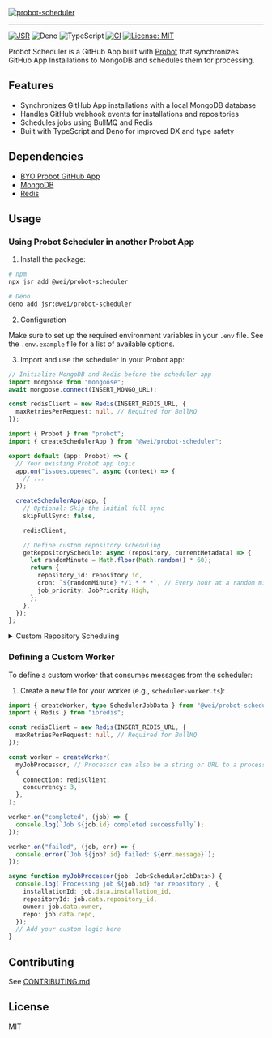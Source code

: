 [![probot-scheduler][social-image]][social-image-url]

---

[![JSR][jsr-badge]][jsr-url] ![Deno][deno-badge] ![TypeScript][typescript-badge]
[![CI][ci-badge]][ci-url] [![License: MIT][license-badge]][license-url]

Probot Scheduler is a GitHub App built with [Probot](https://probot.github.io/)
that synchronizes GitHub App Installations to MongoDB and schedules them for
processing.

## Features

- Synchronizes GitHub App installations with a local MongoDB database
- Handles GitHub webhook events for installations and repositories
- Schedules jobs using BullMQ and Redis
- Built with TypeScript and Deno for improved DX and type safety

## Dependencies

- [BYO Probot GitHub App](https://probot.github.io/docs/development/)
- [MongoDB](https://www.mongodb.com/)
- [Redis](https://redis.io/)

## Usage

### Using Probot Scheduler in another Probot App

1. Install the package:

```sh
# npm
npx jsr add @wei/probot-scheduler

# Deno
deno add jsr:@wei/probot-scheduler
```

2. Configuration

Make sure to set up the required environment variables in your `.env` file. See
the `.env.example` file for a list of available options.

3. Import and use the scheduler in your Probot app:

```typescript
// Initialize MongoDB and Redis before the scheduler app
import mongoose from "mongoose";
await mongoose.connect(INSERT_MONGO_URL);

const redisClient = new Redis(INSERT_REDIS_URL, {
  maxRetriesPerRequest: null, // Required for BullMQ
});
```

```typescript
import { Probot } from "probot";
import { createSchedulerApp } from "@wei/probot-scheduler";

export default (app: Probot) => {
  // Your existing Probot app logic
  app.on("issues.opened", async (context) => {
    // ...
  });

  createSchedulerApp(app, {
    // Optional: Skip the initial full sync
    skipFullSync: false,

    redisClient,

    // Define custom repository scheduling
    getRepositorySchedule: async (repository, currentMetadata) => {
      let randomMinute = Math.floor(Math.random() * 60);
      return {
        repository_id: repository.id,
        cron: `${randomMinute} */1 * * *`, // Every hour at a random minute
        job_priority: JobPriority.High,
      };
    },
  });
};
```

<details>
<summary>Custom Repository Scheduling</summary>

You can define custom scheduling for each repository by providing a
`getRepositorySchedule` function when creating the scheduler app. This function
allows you to set custom cron schedules and job priorities for each repository.

#### SchedulerAppOptions

When initializing the scheduler app, you can pass an options object of type
`SchedulerAppOptions`:

```typescript
interface SchedulerAppOptions {
  skipFullSync?: boolean;
  redisClient?: Redis;
  getRepositorySchedule?: (
    repository: RepositorySchemaType,
    currentMetadata?: RepositoryMetadataSchemaType,
  ) => Promise<RepositoryMetadataSchemaType>;
}
```

- `skipFullSync`: (optional) If set to `true`, the initial full sync of all
  installations will be skipped.
- `redisClient`: (optional) A Redis client instance. If not provided, a new
  Redis client will be created using the `REDIS_URL` environment variable.
- `getRepositorySchedule`: (optional) A function that determines the schedule
  for each repository.

#### getRepositorySchedule Function

The `getRepositorySchedule` function is called for each repository and should
return a `RepositoryMetadataSchemaType` object:

```typescript
interface RepositoryMetadataSchemaType {
  repository_id: number;
  cron: string;
  job_priority: JobPriority;
}

enum JobPriority {
  Low = 20,
  Normal = 10,
  High = 5,
}
```

This function receives two parameters:

1. `repository`: The current repository information.
2. `currentMetadata`: The existing metadata for the repository (if any).

It should return a Promise that resolves to a `RepositoryMetadataSchemaType`
object containing:

- `repository_id`: The ID of the repository.
- `cron`: A cron expression for scheduling the repository.
- `job_priority`: The priority of the job (use `JobPriority` enum).

#### Example Usage

Here's an example of how to use the scheduler with custom options:

```typescript
createSchedulerApp(app, {
  // Optional: Skip the initial full sync
  skipFullSync: false,

  // Define custom repository scheduling
  getRepositorySchedule: async (repository, currentMetadata) => {
    // Your custom logic to determine the schedule
    let randomMinute = Math.floor(Math.random() * 60);
    let cron = `${randomMinute} */1 * * *`; // Every hour at a random minute
    let jobPriority = JobPriority.Normal;

    // Example: Set different schedules based on repository properties
    if (repository.stargazers_count > 100) {
      cron = `*/30 * * * *`; // Every 30 minutes for popular repos
      jobPriority = JobPriority.High;
    } else if (repository.private) {
      cron = `${randomMinute} */6 * * *`; // Every 6 hours for private repos
    } else if (repository.fork) {
      cron = `${randomMinute} */12 * * *`; // Every 12 hours for forked repos
      jobPriority = JobPriority.Low;
    }
    // You can also use currentMetadata to make decisions if needed
    if (
      currentMetadata && currentMetadata.job_priority === JobPriority.High
    ) {
      jobPriority = JobPriority.High; // Maintain high priority if it was set before
    }
    return {
      repository_id: repository.id,
      cron,
      job_priority: jobPriority,
    };
  },
});
```

</details>

### Defining a Custom Worker

To define a custom worker that consumes messages from the scheduler:

1. Create a new file for your worker (e.g., `scheduler-worker.ts`):

```typescript
import { createWorker, type SchedulerJobData } from "@wei/probot-scheduler";
import { Redis } from "ioredis";

const redisClient = new Redis(INSERT_REDIS_URL, {
  maxRetriesPerRequest: null, // Required for BullMQ
});

const worker = createWorker(
  myJobProcessor, // Processor can also be a string or URL to a processor file
  {
    connection: redisClient,
    concurrency: 3,
  },
);

worker.on("completed", (job) => {
  console.log(`Job ${job.id} completed successfully`);
});

worker.on("failed", (job, err) => {
  console.error(`Job ${job?.id} failed: ${err.message}`);
});

async function myJobProcessor(job: Job<SchedulerJobData>) {
  console.log(`Processing job ${job.id} for repository`, {
    installationId: job.data.installation_id,
    repositoryId: job.data.repository_id,
    owner: job.data.owner,
    repo: job.data.repo,
  });
  // Add your custom logic here
}
```

## Contributing

See [CONTRIBUTING.md](./CONTRIBUTING.md)

## License

MIT

[social-image]: https://socialify.git.ci/wei/probot-scheduler/image?description=1&font=Raleway&language=1&logo=https%3A%2F%2Fprobot.github.io%2Fassets%2Fimg%2Flogo.png&name=1&owner=1&pattern=Circuit%20Board&theme=Auto
[social-image-url]: https://socialify.git.ci/wei/probot-scheduler?description=1&font=Raleway&language=1&logo=https%3A%2F%2Fprobot.github.io%2Fassets%2Fimg%2Flogo.png&name=1&owner=1&pattern=Circuit%20Board&theme=Auto
[deno-badge]: https://img.shields.io/badge/Deno-000000?logo=Deno&logoColor=FFF&style=flat-square
[typescript-badge]: https://img.shields.io/badge/TypeScript-3178C6?logo=TypeScript&logoColor=FFF&style=flat-square
[license-badge]: https://img.shields.io/badge/License-MIT-blue.svg?style=flat-square
[license-url]: https://wei.mit-license.org
[ci-badge]: https://img.shields.io/github/actions/workflow/status/wei/probot-scheduler/publish.yml?logo=github&style=flat-square
[ci-url]: https://github.com/wei/probot-scheduler/actions/workflows/publish.yml
[jsr-badge]: https://jsr.io/badges/@wei/probot-scheduler?style=flat-square
[jsr-url]: https://jsr.io/@wei/probot-scheduler
